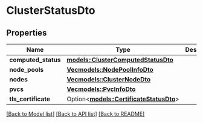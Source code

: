 # ClusterStatusDto

## Properties

Name | Type | Description | Notes
------------ | ------------- | ------------- | -------------
**computed_status** | [**models::ClusterComputedStatusDto**](ClusterComputedStatusDto.md) |  | 
**node_pools** | [**Vec<models::NodePoolInfoDto>**](NodePoolInfoDto.md) |  | 
**nodes** | [**Vec<models::ClusterNodeDto>**](ClusterNodeDto.md) |  | 
**pvcs** | [**Vec<models::PvcInfoDto>**](PvcInfoDto.md) |  | 
**tls_certificate** | Option<[**models::CertificateStatusDto**](CertificateStatusDto.md)> |  | [optional]

[[Back to Model list]](../README.md#documentation-for-models) [[Back to API list]](../README.md#documentation-for-api-endpoints) [[Back to README]](../README.md)


